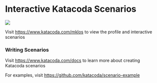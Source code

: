 # Interactive Katacoda Scenarios

[![](http://shields.katacoda.com/katacoda/mklos/count.svg)](https://www.katacoda.com/mklos "Get your profile on Katacoda.com")

Visit https://www.katacoda.com/mklos to view the profile and interactive scenarios

### Writing Scenarios
Visit https://www.katacoda.com/docs to learn more about creating Katacoda scenarios

For examples, visit https://github.com/katacoda/scenario-example
